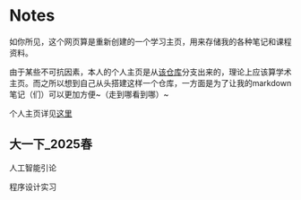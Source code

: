 # Notes
如你所见，这个网页算是重新创建的一个学习主页，用来存储我的各种笔记和课程资料。

由于某些不可抗因素，本人的个人主页是从[该仓库](https://github.com/academicpages/academicpages.github.io)分支出来的，理论上应该算学术主页。而之所以想到自己从头搭建这样一个仓库，一方面是为了让我的markdown笔记（们）可以更加方便~（走到哪看到哪）~

个人主页详见[这里](https://lh314-pku.github.io/LeeStars/)

## 大一下_2025春
人工智能引论

程序设计实习

